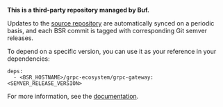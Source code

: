 **This is a third-party repository managed by Buf.**

Updates to the [source repository](https://github.com/grpc-ecosystem/grpc-gateway) are automatically synced on a periodic basis, and
each BSR commit is tagged with corresponding Git semver releases.

To depend on a specific version, you can use it as your reference in your dependencies:

```
deps:
  - <BSR_HOSTNAME>/grpc-ecosystem/grpc-gateway:<SEMVER_RELEASE_VERSION>
```

For more information, see the [documentation](https://buf.build/docs/bsr/overview).
